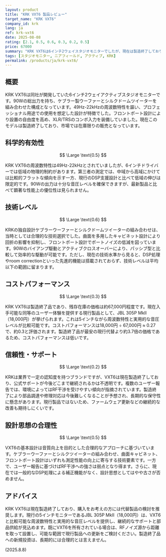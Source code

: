 ```yaml
---
layout: product
title: "KRK VXT6 製品レビュー"
target_name: "KRK VXT6"
company_id: krk
lang: ja
ref: krk-vxt6
date: 2025-08-08
rating: [2.1, 0.5, 0.6, 0.3, 0.2, 0.5]
price: 67000
summary: "KRK VXT6は6インチ2ウェイスタジオモニターでしたが、現在は製造終了しており、RF干渉に関するユーザー報告やコストパフォーマンスの観点から総合評価は低評価となります。"
tags: [スタジオモニター, ニアフィールド, アクティブ, KRK]
permalink: /products/ja/krk-vxt6/
---
```


## 概要

KRK VXT6は同社が開発していた6インチ2ウェイアクティブスタジオモニターです。90Wの総出力を持ち、ケブラー製ウーファーとシルクドームツイーターを組み合わせた構成となっています。49Hz-22kHzの周波数特性を謳い、プロフェッショナル用途での使用を想定した設計が特徴でした。フロントポート設計により設置の自由度を高め、XLR/TRSのコンボ入力を装備していました。現在このモデルは製造終了しており、市場では在庫限りの販売となっています。

## 科学的有効性

$$ \Large \text{0.5} $$

KRK VXT6の周波数特性は49Hz-22kHzとされていましたが、6インチドライバーでは低域の物理的制約があります。第三者の測定では、中域から高域にかけては比較的フラットな傾向を示す一方、現行のDSP支援設計と比べて低域の伸びは限定的です。90Wの出力は十分な音圧レベルを確保できますが、最新製品と比べて顕著な性能上の優位性は見られません。

## 技術レベル

$$ \Large \text{0.6} $$

KRKの独自設計ケブラーウーファーとシルクドームツイーターの組み合わせは、当時としては合理的な技術選択でした。曲面を多用したキャビネット設計により回折の影響を抑制し、フロントポート設計でポートノイズの低減を図っています。90Wのバイアンプ駆動とアクティブクロスオーバーにより、パッシブ型と比較して効率的な駆動が可能です。ただし、現在の技術水準から見ると、DSP処理やroom correctionといった先進的機能は搭載されておらず、技術レベルは平均以下の範囲に留まります。

## コストパフォーマンス

$$ \Large \text{0.3} $$

KRK VXT6は製造終了品であり、残存在庫の価格は約67,000円程度です。現在入手可能な同等のユーザー体験を提供する現行製品として、JBL 305P MkII（18,000円）が挙げられます。これは5インチながら周波数特性と実用的な音圧レベルが比較可能です。コストパフォーマンスは18,000円 ÷ 67,000円 ≈ 0.27で、約0.3と評価されます。製造終了品が最安の現行代替より約3.7倍の価格であるため、コストパフォーマンスは低いです。

## 信頼性・サポート

$$ \Large \text{0.2} $$

KRKは業界で一定の認知度を持つブランドですが、VXT6は現在製造終了しており、公式サポートが今後どこまで継続されるかは不透明です。複数のユーザー報告では、環境によってはRF干渉を受けやすい傾向が指摘されています。製造終了により部品調達や修理対応は今後難しくなることが予想され、長期的な保守性に懸念があります。現行製品ではないため、ファームウェア更新などの継続的な改善も期待しにくいです。

## 設計思想の合理性

$$ \Large \text{0.5} $$

VXT6の基本設計は音質向上を目的とした合理的なアプローチに基づいています。ケブラーウーファーとシルクツイーターの組み合わせ、曲面キャビネット、フロントポート設計はいずれも測定性能の向上に寄与する技術要素です。一方で、ユーザー報告に基づけばRF干渉への強さは弱点となり得ます。さらに、現在では一般的なDSP処理による補正機能がなく、設計思想としてはやや古さが否めません。

## アドバイス

KRK VXT6は現在製造終了しており、購入をお考えの方には代替製品の検討を推奨します。現行の5インチモニターであるJBL 305P MkII（18,000円）は、VXT6と比較可能な周波数特性と実用的な音圧レベルを提供し、継続的なサポートと部品供給が見込めます。既にVXT6を所有されている場合は、RFノイズ源から距離を取って設置し、可能な範囲で現行製品への更新をご検討ください。製造終了品への新規投資は、長期的には合理的とは言えません。

(2025.8.8)

